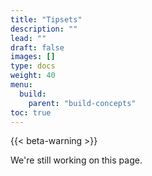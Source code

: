 ```yaml
---
title: "Tipsets"
description: ""
lead: ""
draft: false
images: []
type: docs
weight: 40
menu:
  build:
    parent: "build-concepts"
toc: true
---
```


{{< beta-warning >}}

We're still working on this page.
